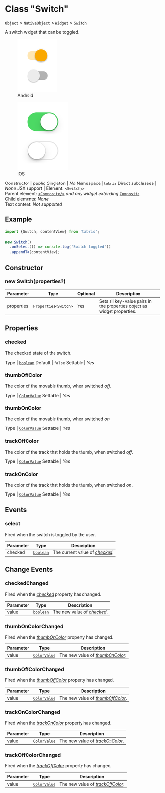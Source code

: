 ---
---
# Class "Switch"

<span style="white-space:nowrap;">[`Object`](https://developer.mozilla.org/en-US/docs/Web/JavaScript/Reference/Global_Objects/Object)</span> > <span style="white-space:nowrap;">[`NativeObject`](NativeObject.md)</span> > <span style="white-space:nowrap;">[`Widget`](Widget.md)</span> > <span style="white-space:nowrap;">[`Switch`](Switch.md)</span>

A switch widget that can be toggled.


<div class="tabris-image"><figure><div><img srcset="img/android/Switch.png 2x" src="img/android/Switch.png" alt="Switch on Android"/></div><figcaption>Android</figcaption></figure><figure><div><img srcset="img/ios/Switch.png 2x" src="img/ios/Switch.png" alt="Switch on iOS"/></div><figcaption>iOS</figcaption></figure></div>

Constructor | *public*
Singleton | *No*
Namespace |`tabris`
Direct subclasses | *None*
JSX support | Element: `<Switch/>`<br/>Parent element: [`<Composite/>`](Composite.md) *and any widget extending* <span style="white-space:nowrap;">[`Composite`](Composite.md)</span><br/>Child elements: *None*<br/>Text content: *Not supported*<br/>

## Example
```js
import {Switch, contentView} from 'tabris';

new Switch()
  .onSelect(() => console.log('Switch toggled'))
  .appendTo(contentView);
```

## Constructor

### new Switch(properties?)

Parameter|Type|Optional|Description
-|-|-|-
properties | <span style="white-space:nowrap;">`Properties<Switch>`</span> | Yes | Sets all key-value pairs in the properties object as widget properties.

## Properties

### checked


The checked state of the switch.

Type | <span style="white-space:nowrap;">[`boolean`](https://developer.mozilla.org/en-US/docs/Web/JavaScript/Data_structures#Boolean_type)</span>
Default | `false`
Settable | *Yes*




### thumbOffColor


The color of the movable thumb, when switched *off*.

Type | <span style="white-space:nowrap;">[`ColorValue`](../types.md#colorvalue)</span>
Settable | *Yes*




### thumbOnColor


The color of the movable thumb, when switched *on*.

Type | <span style="white-space:nowrap;">[`ColorValue`](../types.md#colorvalue)</span>
Settable | *Yes*




### trackOffColor


The color of the track that holds the thumb, when switched *off*.

Type | <span style="white-space:nowrap;">[`ColorValue`](../types.md#colorvalue)</span>
Settable | *Yes*




### trackOnColor


The color of the track that holds the thumb, when switched *on*.

Type | <span style="white-space:nowrap;">[`ColorValue`](../types.md#colorvalue)</span>
Settable | *Yes*





## Events

### select

Fired when the switch is toggled by the user.

Parameter|Type|Description
-|-|-
checked | <span style="white-space:nowrap;">[`boolean`](https://developer.mozilla.org/en-US/docs/Web/JavaScript/Data_structures#Boolean_type)</span> | The current value of *[checked](#checked)*.

## Change Events

### checkedChanged

Fired when the [*checked*](#checked) property has changed.

Parameter|Type|Description
-|-|-
value | <span style="white-space:nowrap;">[`boolean`](https://developer.mozilla.org/en-US/docs/Web/JavaScript/Data_structures#Boolean_type)</span> | The new value of [*checked*](#checked).

### thumbOnColorChanged

Fired when the [*thumbOnColor*](#thumbOnColor) property has changed.

Parameter|Type|Description
-|-|-
value | <span style="white-space:nowrap;">[`ColorValue`](../types.md#colorvalue)</span> | The new value of [*thumbOnColor*](#thumbOnColor).

### thumbOffColorChanged

Fired when the [*thumbOffColor*](#thumbOffColor) property has changed.

Parameter|Type|Description
-|-|-
value | <span style="white-space:nowrap;">[`ColorValue`](../types.md#colorvalue)</span> | The new value of [*thumbOffColor*](#thumbOffColor).

### trackOnColorChanged

Fired when the [*trackOnColor*](#trackOnColor) property has changed.

Parameter|Type|Description
-|-|-
value | <span style="white-space:nowrap;">[`ColorValue`](../types.md#colorvalue)</span> | The new value of [*trackOnColor*](#trackOnColor).

### trackOffColorChanged

Fired when the [*trackOffColor*](#trackOffColor) property has changed.

Parameter|Type|Description
-|-|-
value | <span style="white-space:nowrap;">[`ColorValue`](../types.md#colorvalue)</span> | The new value of [*trackOffColor*](#trackOffColor).

